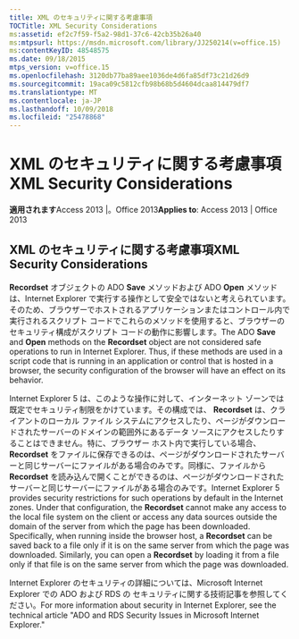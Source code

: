 ```yaml
---
title: XML のセキュリティに関する考慮事項
TOCTitle: XML Security Considerations
ms:assetid: ef2c7f59-f5a2-98d1-37c6-42cb35b26a40
ms:mtpsurl: https://msdn.microsoft.com/library/JJ250214(v=office.15)
ms:contentKeyID: 48548575
ms.date: 09/18/2015
mtps_version: v=office.15
ms.openlocfilehash: 3120db77ba89aee1036de4d6fa85df73c21d26d9
ms.sourcegitcommit: 19aca09c5812cfb98b68b5d4604dcaa814479df7
ms.translationtype: MT
ms.contentlocale: ja-JP
ms.lasthandoff: 10/09/2018
ms.locfileid: "25478868"
---
```

# <a name="xml-security-considerations"></a><span data-ttu-id="5f8e9-102">XML のセキュリティに関する考慮事項</span><span class="sxs-lookup"><span data-stu-id="5f8e9-102">XML Security Considerations</span></span>


<span data-ttu-id="5f8e9-103">**適用されます**Access 2013 |。Office 2013</span><span class="sxs-lookup"><span data-stu-id="5f8e9-103">**Applies to**: Access 2013 | Office 2013</span></span>

## <a name="xml-security-considerations"></a><span data-ttu-id="5f8e9-104">XML のセキュリティに関する考慮事項</span><span class="sxs-lookup"><span data-stu-id="5f8e9-104">XML Security Considerations</span></span>

<span data-ttu-id="5f8e9-p101">**Recordset** オブジェクトの ADO **Save** メソッドおよび ADO **Open** メソッドは、Internet Explorer で実行する操作として安全ではないと考えられています。そのため、ブラウザーでホストされるアプリケーションまたはコントロール内で実行されるスクリプト コードでこれらのメソッドを使用すると、ブラウザーのセキュリティ構成がスクリプト コードの動作に影響します。</span><span class="sxs-lookup"><span data-stu-id="5f8e9-p101">The ADO **Save** and **Open** methods on the **Recordset** object are not considered safe operations to run in Internet Explorer. Thus, if these methods are used in a script code that is running in an application or control that is hosted in a browser, the security configuration of the browser will have an effect on its behavior.</span></span>

<span data-ttu-id="5f8e9-p102">Internet Explorer 5 は、このような操作に対して、インターネット ゾーンでは既定でセキュリティ制限をかけています。その構成では、 **Recordset** は、クライアントのローカル ファイル システムにアクセスしたり、ページがダウンロードされたサーバーのドメインの範囲外にあるデータ ソースにアクセスしたりすることはできません。特に、ブラウザー ホスト内で実行している場合、 **Recordset** をファイルに保存できるのは、ページがダウンロードされたサーバーと同じサーバーにファイルがある場合のみです。同様に、ファイルから **Recordset** を読み込んで開くことができるのは、ページがダウンロードされたサーバーと同じサーバーにファイルがある場合のみです。</span><span class="sxs-lookup"><span data-stu-id="5f8e9-p102">Internet Explorer 5 provides security restrictions for such operations by default in the Internet zones. Under that configuration, the **Recordset** cannot make any access to the local file system on the client or access any data sources outside the domain of the server from which the page has been downloaded. Specifically, when running inside the browser host, a **Recordset** can be saved back to a file only if it is on the same server from which the page was downloaded. Similarly, you can open a **Recordset** by loading it from a file only if that file is on the same server from which the page was downloaded.</span></span>

<span data-ttu-id="5f8e9-111">Internet Explorer のセキュリティの詳細については、Microsoft Internet Explorer での ADO および RDS の セキュリティに関する技術記事を参照してください。</span><span class="sxs-lookup"><span data-stu-id="5f8e9-111">For more information about security in Internet Explorer, see the technical article "ADO and RDS Security Issues in Microsoft Internet Explorer."</span></span>

